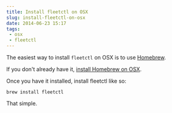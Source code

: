 ---title: Install fleetctl on OSXslug: install-fleetctl-on-osxdate: 2014-06-23 15:17tags: - osx - fleetctl---The easiest way to install `fleetctl` on OSX is to use [Homebrew](http://brew.sh/).

If you don't already have it, [install Homebrew on OSX](http://adamkdean.co.uk/blog/read/138/install-homebrew-on-osx).

Once you have it installed, install fleetctl like so:

    brew install fleetctl

That simple.
